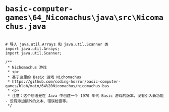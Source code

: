 # `basic-computer-games\64_Nicomachus\java\src\Nicomachus.java`

```

# 导入 java.util.Arrays 和 java.util.Scanner 类
import java.util.Arrays;
import java.util.Scanner;

/**
 * Nichomachus 游戏
 * <p>
 * 基于这里的 Basic 游戏 Nichomachus
 * https://github.com/coding-horror/basic-computer-games/blob/main/64%20Nicomachus/nicomachus.bas
 * <p>
 * 注意：这个想法是在 Java 中创建一个 1970 年代 Basic 游戏的版本，没有引入新功能 - 没有添加额外的文本、错误检查等。
 */

```